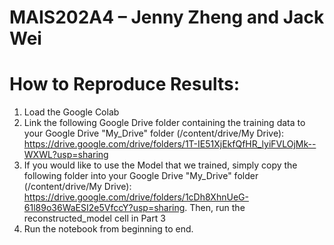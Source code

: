 # MAIS202A4 – Jenny Zheng and Jack Wei

# How to Reproduce Results:
1. Load the Google Colab
2. Link the following Google Drive folder containing the training data to your Google Drive "My_Drive" folder (/content/drive/My Drive): https://drive.google.com/drive/folders/1T-IE51XjEkfQfHR_lyiFVLOjMk--WXWL?usp=sharing
3. If you would like to use the Model that we trained, simply copy the following folder into your Google Drive "My_Drive" folder (/content/drive/My Drive): https://drive.google.com/drive/folders/1cDh8XhnUeG-61l89o36WaESI2e5VfccY?usp=sharing. Then, run the reconstructed_model cell in Part 3
4. Run the notebook from beginning to end.
